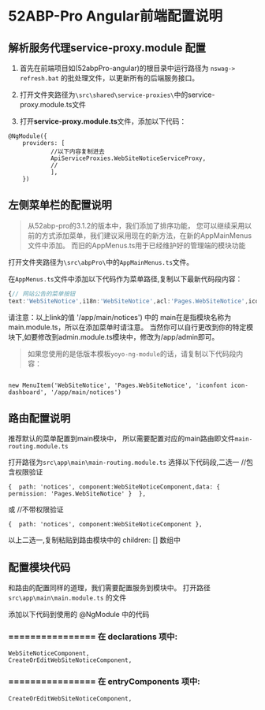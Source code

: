 

# 52ABP-Pro Angular前端配置说明 

 
## 解析服务代理service-proxy.module 配置

1. 首先在前端项目如(52abpPro-angular)的根目录中运行路径为 `nswag-> refresh.bat` 的批处理文件，以更新所有的后端服务接口。

2. 打开文件夹路径为`\src\shared\service-proxies\`中的service-proxy.module.ts文件

2. 打开**service-proxy.module.ts**文件，添加以下代码：

```
@NgModule({
	providers: [
			//以下内容复制进去
			ApiServiceProxies.WebSiteNoticeServiceProxy,
			//
			],
	})

```
## 左侧菜单栏的配置说明 

> 从52abp-pro的3.1.2的版本中，我们添加了排序功能，
> 您可以继续采用以前的方式添加菜单，我们建议采用现在的新方法，在新的AppMainMenus文件中添加。
> 而旧的AppMenus.ts用于已经维护好的管理端的模块功能

打开文件夹路径为`\src\abpPro\`中的`AppMainMenus.ts`文件。

在`AppMenus.ts`文件中添加以下代码作为菜单路径,复制以下最新代码段内容：
 
```ts
{//	网站公告的菜单按钮
text:'WebSiteNotice',i18n:'WebSiteNotice',acl:'Pages.WebSiteNotice',icon:'iconfont icon-dashboard',link:'/app/main/notices',sort:99},

```

请注意：以上link的值 '/app/main/notices') 中的 main在是指模块名称为main.module.ts，所以在添加菜单时请注意。
当然你可以自行更改到你的特定模块下,如要修改到admin.module.ts模块中，修改为/app/admin即可。


> 如果您使用的是低版本模板`yoyo-ng-module`的话，请复制以下代码段内容：

```

new MenuItem('WebSiteNotice', 'Pages.WebSiteNotice', 'iconfont icon-dashboard', '/app/main/notices')

```

## 路由配置说明

推荐默认的菜单配置到main模块中，
所以需要配置对应的main路由即文件`main-routing.module.ts`


打开路径为`src\app\main\main-routing.module.ts`
选择以下代码段,二选一
 //包含权限验证 
 ```
{  path: 'notices', component:WebSiteNoticeComponent,data: { permission: 'Pages.WebSiteNotice' }  }, 

```
或
//不带权限验证
```
{  path: 'notices', component:WebSiteNoticeComponent }, 
```

以上二选一,复制粘贴到路由模块中的 children: [] 数组中

 
## 配置模块代码 

和路由的配置同样的道理，我们需要配置服务到模块中。
打开路径`src\app\main\main.module.ts` 的文件

添加以下代码到使用的 @NgModule 中的代码
### ================ 在 declarations 项中:

```
WebSiteNoticeComponent,
CreateOrEditWebSiteNoticeComponent,

```

### ================ 在 entryComponents 项中:

```
CreateOrEditWebSiteNoticeComponent,
```